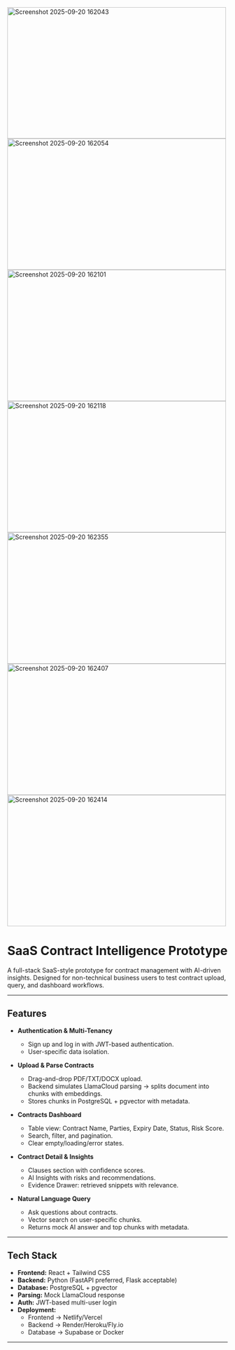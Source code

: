 <img width="500" height="300" alt="Screenshot 2025-09-20 162043" src="https://github.com/user-attachments/assets/e2ce0a3a-4a2c-4523-9559-30903c1656d8" />
<img width="500" height="300" alt="Screenshot 2025-09-20 162054" src="https://github.com/user-attachments/assets/663bea5b-2885-4ab1-9381-ace7fbc7ab0f" />
<img width="500" height="300" alt="Screenshot 2025-09-20 162101" src="https://github.com/user-attachments/assets/ea45664c-e03d-442b-ab41-f28d6a05b30d" />
<img width="500" height="300" alt="Screenshot 2025-09-20 162118" src="https://github.com/user-attachments/assets/c1048b5f-762d-4e13-80a7-b95e41f4344c" />
<img width="500" height="300" alt="Screenshot 2025-09-20 162355" src="https://github.com/user-attachments/assets/41fc2bf1-1972-46b4-82f8-9d6ec998b044" />
<img width="500" height="300" alt="Screenshot 2025-09-20 162407" src="https://github.com/user-attachments/assets/33915b52-946f-472f-98bf-db67b723b62e" />
<img width="500" height="300" alt="Screenshot 2025-09-20 162414" src="https://github.com/user-attachments/assets/8da7125c-73a6-4987-ab43-e7063b318fdd" />

# SaaS Contract Intelligence Prototype

A full-stack SaaS-style prototype for contract management with AI-driven insights. Designed for non-technical business users to test contract upload, query, and dashboard workflows.

---

## Features

- **Authentication & Multi-Tenancy**
  - Sign up and log in with JWT-based authentication.
  - User-specific data isolation.

- **Upload & Parse Contracts**
  - Drag-and-drop PDF/TXT/DOCX upload.
  - Backend simulates LlamaCloud parsing → splits document into chunks with embeddings.
  - Stores chunks in PostgreSQL + pgvector with metadata.

- **Contracts Dashboard**
  - Table view: Contract Name, Parties, Expiry Date, Status, Risk Score.
  - Search, filter, and pagination.
  - Clear empty/loading/error states.

- **Contract Detail & Insights**
  - Clauses section with confidence scores.
  - AI Insights with risks and recommendations.
  - Evidence Drawer: retrieved snippets with relevance.

- **Natural Language Query**
  - Ask questions about contracts.
  - Vector search on user-specific chunks.
  - Returns mock AI answer and top chunks with metadata.

---

## Tech Stack

- **Frontend:** React + Tailwind CSS  
- **Backend:** Python (FastAPI preferred, Flask acceptable)  
- **Database:** PostgreSQL + pgvector  
- **Parsing:** Mock LlamaCloud response  
- **Auth:** JWT-based multi-user login  
- **Deployment:**  
  - Frontend → Netlify/Vercel  
  - Backend → Render/Heroku/Fly.io  
  - Database → Supabase or Docker

---
